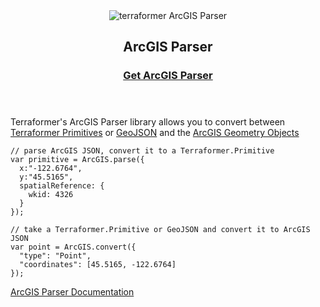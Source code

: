 <header class="subhead">
  <img src="/img/terraformer-arcparser.png" alt="terraformer ArcGIS Parser">
  <h2>ArcGIS Parser</h2>
  <h3><a href="/" class="button button-light">Get ArcGIS Parser</a></h3>
</header>

Terraformer's ArcGIS Parser library allows you to convert between [Terraformer Primitives]() or [GeoJSON](http://geojson.org/geojson-spec.html) and the [ArcGIS Geometry Objects](http://resources.arcgis.com/en/help/arcgis-rest-api/#/Geometry_Objects/02r3000000n1000000/)

    // parse ArcGIS JSON, convert it to a Terraformer.Primitive
    var primitive = ArcGIS.parse({
      x:"-122.6764",
      y:"45.5165",
      spatialReference: {
        wkid: 4326
      }
    });

    // take a Terraformer.Primitive or GeoJSON and convert it to ArcGIS JSON
    var point = ArcGIS.convert({
      "type": "Point",
      "coordinates": [45.5165, -122.6764]
    });

[ArcGIS Parser Documentation](/)